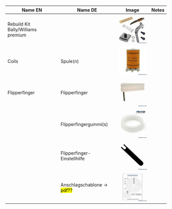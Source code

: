 
| Name EN                            | Name DE                                                 | Image                                                               | Notes |
| ---------------------------------- | ------------------------------------------------------- | ------------------------------------------------------------------- | ----- |
| Rebuild Kit Bally/Williams premium |                                                         | ![](_attachments/Flipperarme%20-%20Flippermechanik_-20240701-3.png) |       |
| Coils                              | Spule(n)                                                | ![](_attachments/Flipperarme%20-%20Flippermechanik_-20240701-6.png) |       |
| Flipperfinger                      | Flipperfinger                                           | ![](_attachments/Flipperarme%20-%20Flippermechanik_-20240701-4.png) |       |
|                                    | Flipperfingergummi(s)                                   | ![](_attachments/Flipperarme%20-%20Flippermechanik_-20240701-1.png) |       |
|                                    | Flipperfinger-Einstellhilfe                             | ![](_attachments/Flipperarme%20-%20Flippermechanik_-20240701-5.png) |       |
|                                    | Anschlagschablone → <mark class="hltr-red">pdf??</mark> | ![](_attachments/Flipperarme%20-%20Flippermechanik_-20240701.png)   |       |

